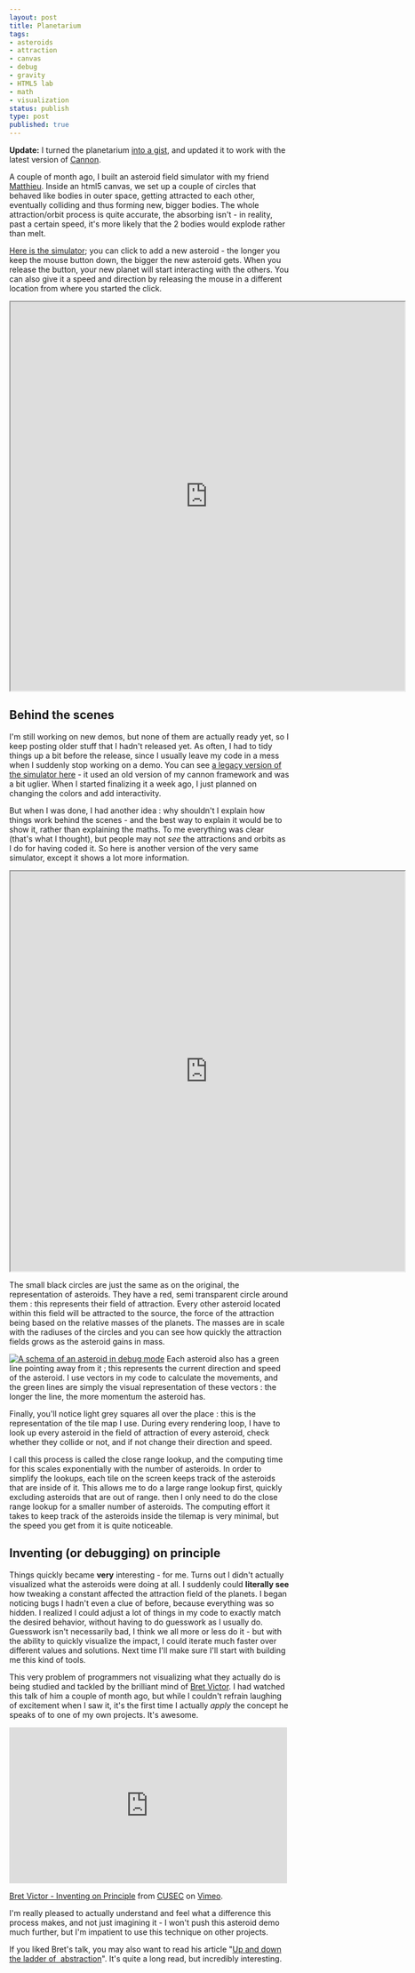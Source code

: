 ```yaml
---
layout: post
title: Planetarium
tags:
- asteroids
- attraction
- canvas
- debug
- gravity
- HTML5 lab
- math
- visualization
status: publish
type: post
published: true
---
```

**Update:** I turned the planetarium [into a gist](https://gist.github.com/4447634), and updated it to work with the latest version of [Cannon](https://github.com/y-lohse/Cannon).

A couple of month ago, I built an asteroid field simulator with my friend [Matthieu](http://urls.fr/pms). Inside an html5 canvas, we set up a couple of circles that behaved like bodies in outer space, getting attracted to each other, eventually colliding and thus forming new, bigger bodies. The whole attraction/orbit process is quite accurate, the absorbing isn't - in reality, past a certain speed, it's more likely that the 2 bodies would explode rather than melt.

[Here is the simulator](http://code.yannick-lohse.fr/planetarium/planetarium.html "Planetarium simulator"); you can click to add a new asteroid - the longer you keep the mouse button down, the bigger the new asteroid gets. When you release the button, your new planet will start interacting with the others. You can also give it a speed and direction by releasing the mouse in a different location from where you started the click.

<iframe src="http://code.yannick-lohse.fr/planetarium/planetarium.html" width="710" height="700"></iframe>

## Behind the scenes

I'm still working on new demos, but none of them are actually ready yet, so I keep posting older stuff that I hadn't released yet. As often, I had to tidy things up a bit before the release, since I usually leave my code in a mess when I suddenly stop working on a demo. You can see [a legacy version of the simulator here](http://code.yannick-lohse.fr/planetarium/legacy/) - it used an old version of my cannon framework and was a bit uglier. When I started finalizing it a week ago, I just planned on changing the colors and add interactivity.

But when I was done, I had another idea : why shouldn't I explain how things work behind the scenes - and the best way to explain it would be to show it, rather than explaining the maths. To me everything was clear (that's what I thought), but people may not *see* the attractions and orbits as I do for having coded it. So here is another version of the very same simulator, except it shows a lot more information.

<iframe src="http://code.yannick-lohse.fr/planetarium/debugplanetarium.html" width="710" height="720"></iframe>

The small black circles are just the same as on the original, the representation of asteroids. They have a red, semi transparent circle around them : this represents their field of attraction. Every other asteroid located within this field will be attracted to the source, the force of the attraction being based on the relative masses of the planets. The masses are in scale with the radiuses of the circles and you can see how quickly the attraction fields grows as the asteroid gains in mass.

[![A schema of an asteroid in debug mode](http://yannick-lohse.fr/wp-content/uploads/2012/09/explain.png "planetarium explanation")](http://yannick-lohse.fr/wp-content/uploads/2012/09/explain.png)
Each asteroid also has a green line pointing away from it ; this represents the current direction and speed of the asteroid. I use vectors in my code to calculate the movements, and the green lines are simply the visual representation of these vectors : the longer the line, the more momentum the asteroid has.

Finally, you'll notice light grey squares all over the place : this is the representation of the tile map I use. During every rendering loop, I have to look up every asteroid in the field of attraction of every asteroid, check whether they collide or not, and if not change their direction and speed.

I call this process is called the close range lookup, and the computing time for this scales exponentially with the number of asteroids. In order to simplify the lookups, each tile on the screen keeps track of the asteroids that are inside of it. This allows me to do a large range lookup first, quickly excluding asteroids that are out of range. then I only need to do the close range lookup for a smaller number of asteroids. The computing effort it takes to keep track of the asteroids inside the tilemap is very minimal, but the speed you get from it is quite noticeable.

## Inventing (or debugging) on principle

Things quickly became **very** interesting - for me. Turns out I didn't actually visualized what the asteroids were doing at all. I suddenly could **literally see** how tweaking a constant affected the attraction field of the planets. I began noticing bugs I hadn't even a clue of before, because everything was so hidden. I realized I could adjust a lot of things in my code to exactly match the desired behavior, without having to do guesswork as I usually do. Guesswork isn't necessarily bad, I think we all more or less do it - but with the ability to quickly visualize the impact, I could iterate much faster over  different values and solutions. Next time I'll make sure I'll start with building me this kind of tools.

This very problem of programmers not visualizing what they actually do is being studied and tackled by the brilliant mind of [Bret Victor](http://worrydream.com). I had watched this talk of him a couple of month ago, but while I couldn't refrain laughing of excitement when I saw it, it's the first time I actually *apply* the concept he speaks of to one of my own projects. It's awesome.

<iframe src="http://player.vimeo.com/video/36579366?byline=0" frameborder="0" width="500" height="281"></iframe>

[Bret Victor - Inventing on Principle](http://vimeo.com/36579366) from [CUSEC](http://vimeo.com/cusec) on [Vimeo](http://vimeo.com).

I'm really pleased to actually understand and feel what a difference this process makes, and not just imagining it - I won't push this asteroid demo much further, but I'm impatient to use this technique on other projects.

If you liked Bret's talk, you may also want to read his article "[Up and down the ladder of  abstraction](http://worrydream.com/LadderOfAbstraction/)". It's quite a long read, but incredibly interesting.
